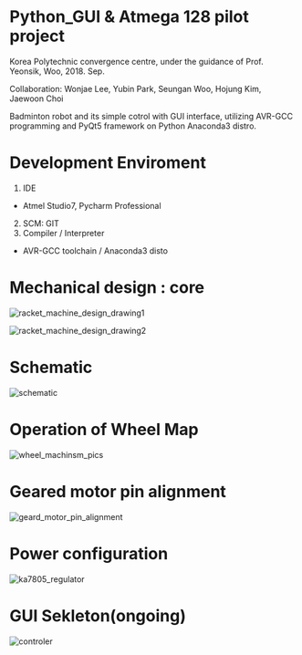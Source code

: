 # Python_GUI & Atmega 128 pilot project

Korea Polytechnic convergence centre, under the guidance of Prof. Yeonsik, Woo, 2018. Sep.

Collaboration: Wonjae Lee, Yubin Park, Seungan Woo, Hojung Kim, Jaewoon Choi

Badminton robot and its simple cotrol with GUI interface, utilizing AVR-GCC programming and PyQt5 framework on Python Anaconda3 distro.

# Development Enviroment
1. IDE
- Atmel Studio7, Pycharm Professional
2. SCM: GIT
3. Compiler / Interpreter
- AVR-GCC toolchain / Anaconda3 disto

# Mechanical design : core
![racket_machine_design_drawing1](https://user-images.githubusercontent.com/19379126/45284663-10c72b00-b51c-11e8-8e55-32783f754c03.JPG)

![racket_machine_design_drawing2](https://user-images.githubusercontent.com/19379126/45285045-15401380-b51d-11e8-8d99-3478cd50f92e.JPG)

# Schematic
![schematic](https://user-images.githubusercontent.com/19379126/45502813-ec8b7880-b7bf-11e8-96a3-9eafb9325e61.png)


# Operation of Wheel Map
![wheel_machinsm_pics](https://user-images.githubusercontent.com/19379126/45285171-7cf65e80-b51d-11e8-9e58-0c2788062402.png)

# Geared motor pin alignment
![geard_motor_pin_alignment](https://user-images.githubusercontent.com/19379126/45502957-5e63c200-b7c0-11e8-9f3a-8f71a4d189f1.JPG)

# Power configuration
![ka7805_regulator](https://user-images.githubusercontent.com/19379126/45285259-b75ffb80-b51d-11e8-9e2a-77ace1eec1ab.JPG)

# GUI Sekleton(ongoing)
![controler](https://user-images.githubusercontent.com/19379126/45286880-e7110280-b521-11e8-9a51-4780460b47dd.PNG)